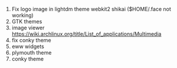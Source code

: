 1. Fix logo image in lightdm theme webkit2 shikai ($HOME/.face not working)
2. GTK themes
3. image viewer https://wiki.archlinux.org/title/List_of_applications/Multimedia
4. fix conky theme
5. eww widgets
6. plymouth theme
7. conky theme
